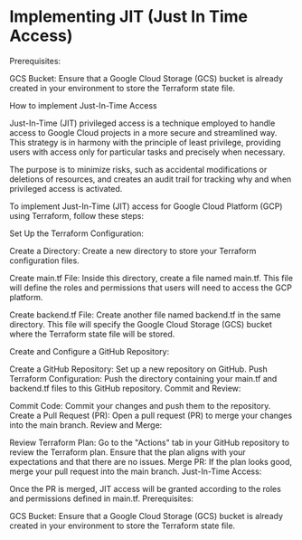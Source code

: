 
# Implementing JIT (Just In Time Access) 

Prerequisites:

GCS Bucket: Ensure that a Google Cloud Storage (GCS) bucket is already created in your environment to store the Terraform state file.

How to implement Just-In-Time Access

Just-In-Time (JIT) privileged access is a technique employed to handle access to Google Cloud projects in a more secure and streamlined way. This strategy is in harmony with the principle of least privilege, providing users with access only for particular tasks and precisely when necessary.

The purpose is to minimize risks, such as accidental modifications or deletions of resources, and creates an audit trail for tracking why and when privileged access is activated.

To implement Just-In-Time (JIT) access for Google Cloud Platform (GCP) using Terraform, follow these steps:

Set Up the Terraform Configuration:

Create a Directory: Create a new directory to store your Terraform configuration files.

Create main.tf File: Inside this directory, create a file named main.tf. This file will define the roles and permissions that users will need to access the GCP platform.

Create backend.tf File: Create another file named backend.tf in the same directory. This file will specify the Google Cloud Storage (GCS) bucket where the Terraform state file will be stored.

Create and Configure a GitHub Repository:

Create a GitHub Repository: Set up a new repository on GitHub.
Push Terraform Configuration: Push the directory containing your main.tf and backend.tf files to this GitHub repository.
Commit and Review:

Commit Code: Commit your changes and push them to the repository.
Create a Pull Request (PR): Open a pull request (PR) to merge your changes into the main branch.
Review and Merge:

Review Terraform Plan: Go to the "Actions" tab in your GitHub repository to review the Terraform plan. Ensure that the plan aligns with your expectations and that there are no issues.
Merge PR: If the plan looks good, merge your pull request into the main branch.
Just-In-Time Access:

Once the PR is merged, JIT access will be granted according to the roles and permissions defined in main.tf.
Prerequisites:

GCS Bucket: Ensure that a Google Cloud Storage (GCS) bucket is already created in your environment to store the Terraform state file.


